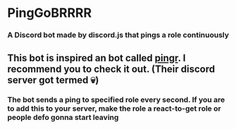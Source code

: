 # PingGoBRRRR
### A Discord bot made by discord.js that pings a role continuously

## This bot is inspired an bot called [pingr](https://github.com/gebwyd/pingr). I recommend you to check it out. (Their discord server got termed 💀)

### The bot sends a ping to specified role every second. If you are to add this to your server, make the role a react-to-get role or people defo gonna start leaving
